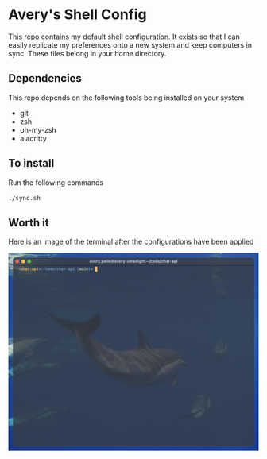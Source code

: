 # Avery's Shell Config

This repo contains my default shell configuration. It exists so that I can easily replicate my preferences onto a new system and keep computers in sync. These files belong in your home directory.

## Dependencies

This repo depends on the following tools being installed on your system

- git
- zsh
- oh-my-zsh
- alacritty

## To install

Run the following commands

```bash
./sync.sh
```

## Worth it

Here is an image of the terminal after the configurations have been applied

![terminal](./terminal.png)
